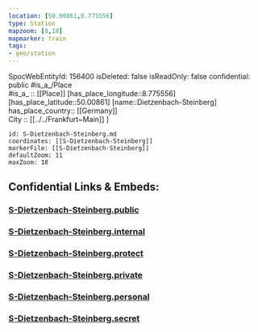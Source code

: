 ```yaml
---
location: [50.00861,8.775556] 
type: Station 
mapzoom: [8,18] 
mapmarker: train 
tags:
- geo/station
---
```

SpocWebEntityId: 156400
isDeleted: false
isReadOnly: false
confidential: public
#is_a_/Place  
#is_a_ :: [[Place]] 
[has_place_longitude::8.775556] 
[has_place_latitude::50.00861] 
[name::Dietzenbach-Steinberg] 
has_place_country:: [[Germany]]  
City :: [[../../Frankfurt~Main]] ] 


```leaflet
id: S-Dietzenbach-Steinberg.md
coordinates: [[S-Dietzenbach-Steinberg]] 
markerFile: [[S-Dietzenbach-Steinberg]] 
defaultZoom: 11 
maxZoom: 18
```


## Confidential Links & Embeds: 

### [S-Dietzenbach-Steinberg.public](/_public/\Earth\Continent\Europe\Europe~Central\Germany\Germany~West\Hessen\counties~Hessen\Frankfurt~Main\Stations-FFM~SS-Dietzenbach-Steinberg.public.md) 

### [S-Dietzenbach-Steinberg.internal](/_internal/\Earth\Continent\Europe\Europe~Central\Germany\Germany~West\Hessen\counties~Hessen\Frankfurt~Main\Stations-FFM~SS-Dietzenbach-Steinberg.internal.md) 

### [S-Dietzenbach-Steinberg.protect](/_protect/\Earth\Continent\Europe\Europe~Central\Germany\Germany~West\Hessen\counties~Hessen\Frankfurt~Main\Stations-FFM~SS-Dietzenbach-Steinberg.protect.md) 

### [S-Dietzenbach-Steinberg.private](/_private/\Earth\Continent\Europe\Europe~Central\Germany\Germany~West\Hessen\counties~Hessen\Frankfurt~Main\Stations-FFM~SS-Dietzenbach-Steinberg.private.md) 

### [S-Dietzenbach-Steinberg.personal](/_personal/\Earth\Continent\Europe\Europe~Central\Germany\Germany~West\Hessen\counties~Hessen\Frankfurt~Main\Stations-FFM~SS-Dietzenbach-Steinberg.personal.md) 

### [S-Dietzenbach-Steinberg.secret](/_secret/\Earth\Continent\Europe\Europe~Central\Germany\Germany~West\Hessen\counties~Hessen\Frankfurt~Main\Stations-FFM~SS-Dietzenbach-Steinberg.secret.md)


